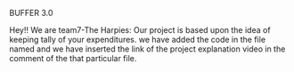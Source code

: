 BUFFER 3.0

Hey!!
We are team7-The Harpies:
Our project is based upon the idea of keeping tally of your expenditures.
we have added the code in the file named <team7-EDoc>
  and we have inserted the link of the project explanation video in the comment of the that particular file.
